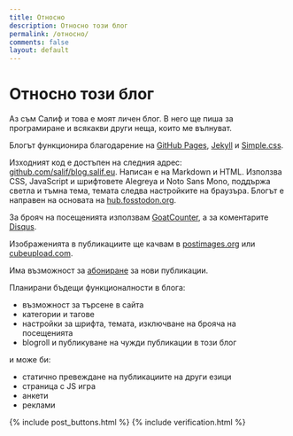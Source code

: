 ```yaml
---
title: Относно
description: Относно този блог
permalink: /относно/
comments: false
layout: default
---
```

# Относно този блог

Аз съм Салиф и това е моят личен блог. В него ще пиша за програмиране и всякакви други неща, които ме вълнуват.

Блогът функционира благодарение на [GitHub Pages](https://pages.github.com/), [Jekyll](https://jekyllrb.com) и [Simple.css](https://simplecss.org).

Изходният код е достъпен на следния адрес: [github.com/salif/blog.salif.eu](https://github.com/salif/blog.salif.eu). Написан е на Markdown и HTML.
Използва CSS, JavaScript и шрифтовете Alegreya и Noto Sans Mono, поддържа светла и тъмна тема, темата следва настройките на браузъра. 
Блогът е направен на основата на [hub.fosstodon.org](https://hub.fosstodon.org/).

За брояч на посещенията използвам [GoatCounter](https://blosaleu.goatcounter.com/), а за коментарите [Disqus](https://disqus.com/home/forums/blog-salif-eu/?l=bg).

Изображенията в публикациите ще качвам в [postimages.org](https://postimages.org) или [cubeupload.com](https://cubeupload.com/).

Има възможност за [абониране](/абониране) за нови публикации.

Планирани бъдещи функционалности в блога:

* възможност за търсене в сайта
* категории и тагове
* настройки за шрифта, темата, изключване на брояча на посещенията
* blogroll и публикуване на чужди публикации в този блог

и може би:

* статично превеждане на публикациите на други езици
* страница с JS игра
* анкети
* реклами

{% include post_buttons.html %}
{% include verification.html %}
